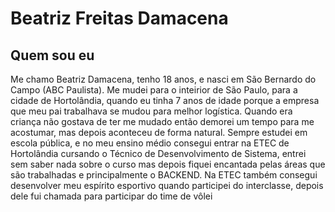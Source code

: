 # Beatriz Freitas Damacena 
## Quem sou eu

Me chamo Beatriz Damacena, tenho 18 anos, e nasci em São Bernardo do Campo (ABC Paulista). Me mudei para o inteirior de São Paulo, para a cidade de Hortolândia, quando eu tinha 7 anos de idade porque a empresa que meu pai trabalhava se mudou para melhor logística. Quando era criança não gostava de ter me mudado então demorei um tempo para me acostumar, mas depois aconteceu de forma natural. Sempre estudei em escola pública, e no meu ensino médio consegui entrar na ETEC de Hortolândia cursando o Técnico de Desenvolvimento de Sistema, entrei sem saber nada sobre o curso mas depois fiquei encantada pelas áreas que são trabalhadas e principalmente o BACKEND. Na ETEC também consegui desenvolver meu espírito esportivo quando participei do interclasse, depois dele fui chamada para participar do time de vôlei
